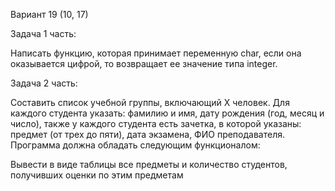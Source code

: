Вариант 19 (10, 17)

Задача 1 часть:

Написать функцию, которая принимает переменную char, если она оказывается цифрой, то возвращает ее значение типа integer.

Задача 2 часть:

Составить список учебной группы, включающий Х человек. Для каждого студента указать: фамилию и имя, дату рождения (год, месяц и число), также у каждого студента есть зачетка,
в которой указаны: предмет (от трех до пяти), дата экзамена, ФИО преподавателя.
Программа должна обладать следующим функционалом:

Вывести в виде таблицы все предметы и количество студентов, получивших оценки по этим предметам 